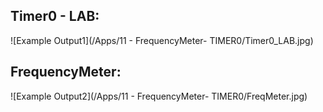 ## Timer0 - LAB:

![Example Output1](/Apps/11 - FrequencyMeter- TIMER0/Timer0_LAB.jpg)

## FrequencyMeter:

![Example Output2](/Apps/11 - FrequencyMeter- TIMER0/FreqMeter.jpg)
